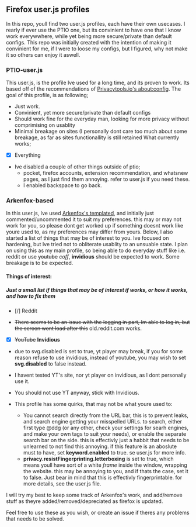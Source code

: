 ## Firefox user.js profiles
In this repo, youll find two user.js profiles, each have their own usecases.
I rearly if ever use the PTIO one, but its convinient to have one that I know work everywwhere, while yet being more secure/private than default configs.
This repo was initially created with the intention of making it convinient for me, if I were to loose my configs, but I figured, why not make it so others can enjoy it aswell.


### PTIO-user.js
This user.js, is the profile Ive used for a long time, and its proven to work.
Its based off of the recommendations of [Privacytools.io's about:config](https://privacytools.io/browsers/#about_config).
The goal of this profile, is as following;

- Just work.
- Convinient, yet more secure/private than default configs
- Should work fine for the everyday man, looking for more privacy without comprimising on usablity
- Minimal breakage on sites (I personally dont care too much about some breakage, as far as sites functionallity is still retained
What currently works;
- [x] Everything

* Ive disabled a couple of other things outside of ptio;
	* pocket, firefox accounts, extension recommendation, and whatsnew pages, as I just find them annoying. refer to user.js if you need these.
	* I enabled backspace to go back.

### Arkenfox-based
In this user.js, Ive used [Arkenfox's templated](github.com/arkenfox/user.js), and initially just commented/uncommented it to suit my preferences. this may or may not work for you, so please dont get worked up if something doesnt work like youre used to, as my preferences may differ from yours. Below, I also started a list of things that may be of interest to you. 
Ive focused on hardening, but Ive tried not to obliterate usablity to an unsuable state.
I plan on using this as my main profile, so being able to do everyday stuff like i.e. reddit or use ~~youtube~~ *coff*, **invidious** should be expected to work. 
Some breakage is to be expected.

#### Things of interest:
##### Just a small list if things that may be of interest if works, or how it works, and how to *fix* them

- [/] Reddit

* ~~There seems to be an issue with the logging in part, Im able to log in, but the screen wont load after this~~ old.reddit.com works.

- [x] ~~YouTube~~ **Invidious**

* due to svg.disabled is set to true, yt player may break, if you for some reason refuse to use invidious, instead of youtube, you may wish to set **svg.disabled** to false instead. 
* I havent tested YT's site, nor yt player on invidious, as I dont personally use it.
* You should not use YT anyway, stick with Invidious.

* This profile has some quirks, that may not be what youre used to:
	* You cannot search directly from the URL bar, this is to prevent leaks, and search engine getting your misspelled URLs. to search, either first type @ddg (or any other, check your settings for searh engines, and make your own tags to suit your needs), or enable the separate search bar on the side. this is effectivly just a habbit that needs to be unlearned to not find this annoying. if this feature is an aboslute must to have, set **keyword.enabled** to true. se user.js for more info.
	* **privacy.resistFingerprinting.letterboxing** is set to true, which means youll have sort of a white *frame* inside the window, wrapping the website. this may be annoying to you, and if thats the case, set it to false. Just bear in mind that this is effectivly fingerprintable. for more details, see the user.js file. 

I will try my best to keep some track of Arkenfox's work, and add/remove stuff as theyre added/removed/depreciated as firefox is updated.

Feel free to use these as you wish, or create an issue if theres any problems that needs to be solved.
